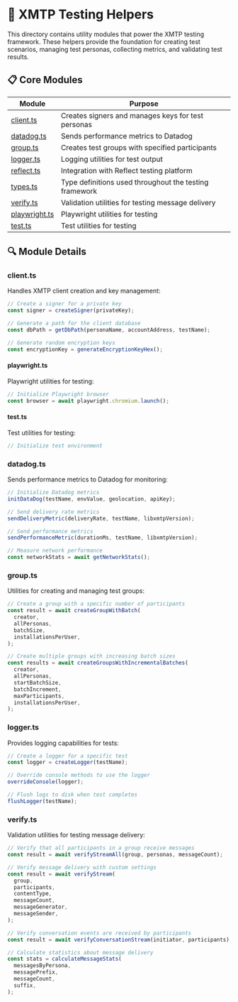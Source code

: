 # 🧰 XMTP Testing Helpers

This directory contains utility modules that power the XMTP testing framework. These helpers provide the foundation for creating test scenarios, managing test personas, collecting metrics, and validating test results.

## 📋 Core Modules

| Module                         | Purpose                                                |
| ------------------------------ | ------------------------------------------------------ |
| [client.ts](#clientts)         | Creates signers and manages keys for test personas     |
| [datadog.ts](#datadogts)       | Sends performance metrics to Datadog                   |
| [group.ts](#groupts)           | Creates test groups with specified participants        |
| [logger.ts](#loggerts)         | Logging utilities for test output                      |
| [reflect.ts](#reflectts)       | Integration with Reflect testing platform              |
| [types.ts](#typests)           | Type definitions used throughout the testing framework |
| [verify.ts](#verifyts)         | Validation utilities for testing message delivery      |
| [playwright.ts](#playwrightts) | Playwright utilities for testing                       |
| [test.ts](#testts)             | Test utilities for testing                             |

## 🔍 Module Details

### client.ts

Handles XMTP client creation and key management:

```typescript
// Create a signer for a private key
const signer = createSigner(privateKey);

// Generate a path for the client database
const dbPath = getDbPath(personaName, accountAddress, testName);

// Generate random encryption keys
const encryptionKey = generateEncryptionKeyHex();
```

#### playwright.ts

Playwright utilities for testing:

```typescript
// Initialize Playwright browser
const browser = await playwright.chromium.launch();
```

#### test.ts

Test utilities for testing:

```typescript
// Initialize test environment
```

### datadog.ts

Sends performance metrics to Datadog for monitoring:

```typescript
// Initialize Datadog metrics
initDataDog(testName, envValue, geolocation, apiKey);

// Send delivery rate metrics
sendDeliveryMetric(deliveryRate, testName, libxmtpVersion);

// Send performance metrics
sendPerformanceMetric(durationMs, testName, libxmtpVersion);

// Measure network performance
const networkStats = await getNetworkStats();
```

### group.ts

Utilities for creating and managing test groups:

```typescript
// Create a group with a specific number of participants
const result = await createGroupWithBatch(
  creator,
  allPersonas,
  batchSize,
  installationsPerUser,
);

// Create multiple groups with increasing batch sizes
const results = await createGroupsWithIncrementalBatches(
  creator,
  allPersonas,
  startBatchSize,
  batchIncrement,
  maxParticipants,
  installationsPerUser,
);
```

### logger.ts

Provides logging capabilities for tests:

```typescript
// Create a logger for a specific test
const logger = createLogger(testName);

// Override console methods to use the logger
overrideConsole(logger);

// Flush logs to disk when test completes
flushLogger(testName);
```

### verify.ts

Validation utilities for testing message delivery:

```typescript
// Verify that all participants in a group receive messages
const result = await verifyStreamAll(group, personas, messageCount);

// Verify message delivery with custom settings
const result = await verifyStream(
  group,
  participants,
  contentType,
  messageCount,
  messageGenerator,
  messageSender,
);

// Verify conversation events are received by participants
const result = await verifyConversationStream(initiator, participants);

// Calculate statistics about message delivery
const stats = calculateMessageStats(
  messagesByPersona,
  messagePrefix,
  messageCount,
  suffix,
);
```
